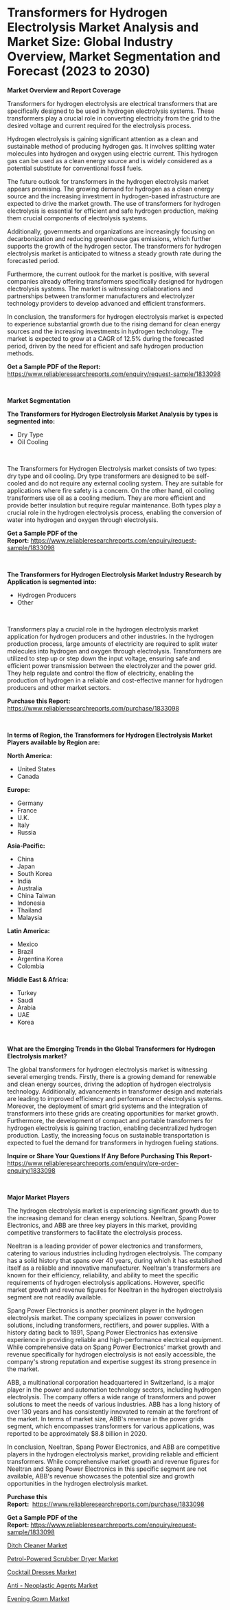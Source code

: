<p><h1>Transformers for Hydrogen Electrolysis Market Analysis and Market Size: Global Industry Overview, Market Segmentation and Forecast (2023 to 2030)</h1></p><p><strong>Market Overview and Report Coverage</strong></p>
<p><p>Transformers for hydrogen electrolysis are electrical transformers that are specifically designed to be used in hydrogen electrolysis systems. These transformers play a crucial role in converting electricity from the grid to the desired voltage and current required for the electrolysis process.</p><p>Hydrogen electrolysis is gaining significant attention as a clean and sustainable method of producing hydrogen gas. It involves splitting water molecules into hydrogen and oxygen using electric current. This hydrogen gas can be used as a clean energy source and is widely considered as a potential substitute for conventional fossil fuels.</p><p>The future outlook for transformers in the hydrogen electrolysis market appears promising. The growing demand for hydrogen as a clean energy source and the increasing investment in hydrogen-based infrastructure are expected to drive the market growth. The use of transformers for hydrogen electrolysis is essential for efficient and safe hydrogen production, making them crucial components of electrolysis systems.</p><p>Additionally, governments and organizations are increasingly focusing on decarbonization and reducing greenhouse gas emissions, which further supports the growth of the hydrogen sector. The transformers for hydrogen electrolysis market is anticipated to witness a steady growth rate during the forecasted period.</p><p>Furthermore, the current outlook for the market is positive, with several companies already offering transformers specifically designed for hydrogen electrolysis systems. The market is witnessing collaborations and partnerships between transformer manufacturers and electrolyzer technology providers to develop advanced and efficient transformers.</p><p>In conclusion, the transformers for hydrogen electrolysis market is expected to experience substantial growth due to the rising demand for clean energy sources and the increasing investments in hydrogen technology. The market is expected to grow at a CAGR of 12.5% during the forecasted period, driven by the need for efficient and safe hydrogen production methods.</p></p>
<p><strong>Get a Sample PDF of the Report:</strong> <a href="https://www.reliableresearchreports.com/enquiry/request-sample/1833098">https://www.reliableresearchreports.com/enquiry/request-sample/1833098</a></p>
<p>&nbsp;</p>
<p><strong>Market Segmentation</strong></p>
<p><strong>The Transformers for Hydrogen Electrolysis Market Analysis by types is segmented into:</strong></p>
<p><ul><li>Dry Type</li><li>Oil Cooling</li></ul></p>
<p>&nbsp;</p>
<p><p>The Transformers for Hydrogen Electrolysis market consists of two types: dry type and oil cooling. Dry type transformers are designed to be self-cooled and do not require any external cooling system. They are suitable for applications where fire safety is a concern. On the other hand, oil cooling transformers use oil as a cooling medium. They are more efficient and provide better insulation but require regular maintenance. Both types play a crucial role in the hydrogen electrolysis process, enabling the conversion of water into hydrogen and oxygen through electrolysis.</p></p>
<p><strong>Get a Sample PDF of the Report:</strong>&nbsp;<a href="https://www.reliableresearchreports.com/enquiry/request-sample/1833098">https://www.reliableresearchreports.com/enquiry/request-sample/1833098</a></p>
<p>&nbsp;</p>
<p><strong>The Transformers for Hydrogen Electrolysis Market Industry Research by Application is segmented into:</strong></p>
<p><ul><li>Hydrogen Producers</li><li>Other</li></ul></p>
<p>&nbsp;</p>
<p><p>Transformers play a crucial role in the hydrogen electrolysis market application for hydrogen producers and other industries. In the hydrogen production process, large amounts of electricity are required to split water molecules into hydrogen and oxygen through electrolysis. Transformers are utilized to step up or step down the input voltage, ensuring safe and efficient power transmission between the electrolyzer and the power grid. They help regulate and control the flow of electricity, enabling the production of hydrogen in a reliable and cost-effective manner for hydrogen producers and other market sectors.</p></p>
<p><strong>Purchase this Report:</strong>&nbsp; <a href="https://www.reliableresearchreports.com/purchase/1833098">https://www.reliableresearchreports.com/purchase/1833098</a></p>
<p>&nbsp;</p>
<p><strong>In terms of Region, the Transformers for Hydrogen Electrolysis Market Players available by Region are:</strong></p>
<p>
    <p> <strong> North America: </strong>
        <ul>
            <li>United States</li>
            <li>Canada</li>
        </ul>
        </p> 
    <p> <strong> Europe: </strong>
        <ul>
            <li>Germany</li>
            <li>France</li>
            <li>U.K.</li>
            <li>Italy</li>
            <li>Russia</li>
        </ul>
        </p> 
    <p> <strong> Asia-Pacific: </strong>
        <ul>
            <li>China</li>
            <li>Japan</li>
            <li>South Korea</li>
            <li>India</li>
            <li>Australia</li>
            <li>China Taiwan</li>
            <li>Indonesia</li>
            <li>Thailand</li>
            <li>Malaysia</li>
        </ul>
        </p> 
    <p> <strong> Latin America: </strong>
        <ul>
            <li>Mexico</li>
            <li>Brazil</li>
            <li>Argentina Korea</li>
            <li>Colombia</li>
        </ul>
        </p> 
    <p> <strong> Middle East & Africa: </strong>
        <ul>
            <li>Turkey</li>
            <li>Saudi</li>
            <li>Arabia</li>
            <li>UAE</li>
            <li>Korea</li>
        </ul>
    </p>
    </p>
<p>&nbsp;</p>
<p><strong>What are the Emerging Trends in the Global Transformers for Hydrogen Electrolysis market?</strong></p>
<p><p>The global transformers for hydrogen electrolysis market is witnessing several emerging trends. Firstly, there is a growing demand for renewable and clean energy sources, driving the adoption of hydrogen electrolysis technology. Additionally, advancements in transformer design and materials are leading to improved efficiency and performance of electrolysis systems. Moreover, the deployment of smart grid systems and the integration of transformers into these grids are creating opportunities for market growth. Furthermore, the development of compact and portable transformers for hydrogen electrolysis is gaining traction, enabling decentralized hydrogen production. Lastly, the increasing focus on sustainable transportation is expected to fuel the demand for transformers in hydrogen fueling stations.</p></p>
<p><strong>Inquire or Share Your Questions If Any Before Purchasing This Report</strong>- <a href="https://www.reliableresearchreports.com/enquiry/pre-order-enquiry/1833098">https://www.reliableresearchreports.com/enquiry/pre-order-enquiry/1833098</a></p>
<p>&nbsp;</p>
<p><strong>Major Market Players</strong></p>
<p><p>The hydrogen electrolysis market is experiencing significant growth due to the increasing demand for clean energy solutions. Neeltran, Spang Power Electronics, and ABB are three key players in this market, providing competitive transformers to facilitate the electrolysis process.</p><p>Neeltran is a leading provider of power electronics and transformers, catering to various industries including hydrogen electrolysis. The company has a solid history that spans over 40 years, during which it has established itself as a reliable and innovative manufacturer. Neeltran's transformers are known for their efficiency, reliability, and ability to meet the specific requirements of hydrogen electrolysis applications. However, specific market growth and revenue figures for Neeltran in the hydrogen electrolysis segment are not readily available.</p><p>Spang Power Electronics is another prominent player in the hydrogen electrolysis market. The company specializes in power conversion solutions, including transformers, rectifiers, and power supplies. With a history dating back to 1891, Spang Power Electronics has extensive experience in providing reliable and high-performance electrical equipment. While comprehensive data on Spang Power Electronics' market growth and revenue specifically for hydrogen electrolysis is not easily accessible, the company's strong reputation and expertise suggest its strong presence in the market.</p><p>ABB, a multinational corporation headquartered in Switzerland, is a major player in the power and automation technology sectors, including hydrogen electrolysis. The company offers a wide range of transformers and power solutions to meet the needs of various industries. ABB has a long history of over 130 years and has consistently innovated to remain at the forefront of the market. In terms of market size, ABB's revenue in the power grids segment, which encompasses transformers for various applications, was reported to be approximately $8.8 billion in 2020.</p><p>In conclusion, Neeltran, Spang Power Electronics, and ABB are competitive players in the hydrogen electrolysis market, providing reliable and efficient transformers. While comprehensive market growth and revenue figures for Neeltran and Spang Power Electronics in this specific segment are not available, ABB's revenue showcases the potential size and growth opportunities in the hydrogen electrolysis market.</p></p>
<p><strong>Purchase this Report:</strong>&nbsp;&nbsp;<a href="https://www.reliableresearchreports.com/purchase/1833098">https://www.reliableresearchreports.com/purchase/1833098</a></p>
<p></p>
<p><strong>Get a Sample PDF of the Report:</strong>&nbsp;<a href="https://www.reliableresearchreports.com/enquiry/request-sample/1833098">https://www.reliableresearchreports.com/enquiry/request-sample/1833098</a></p>
<p><p><a href="https://medium.com/@jhonwin654/ditch-cleaner-market-comprehensive-assessment-by-type-application-and-geography-9b0f89a63187">Ditch Cleaner Market</a></p><p><a href="https://github.com/luckyshygirl/Market-Research-Report-List-1/blob/main/petrol-powered-scrubber-dryer-market.md">Petrol-Powered Scrubber Dryer Market</a></p><p><a href="https://www.linkedin.com/pulse/cocktail-dresses-market-insights-players-forecast-till/">Cocktail Dresses Market</a></p><p><a href="https://medium.com/@chiragreportprime4/anti-neoplastic-agents-market-insights-into-market-cagr-market-trends-and-growth-strategies-47db9a9d8b18">Anti - Neoplastic Agents Market</a></p><p><a href="https://www.linkedin.com/pulse/decoding-evening-gown-market-deep-dive-latest-trends-segmentation/">Evening Gown Market</a></p></p>